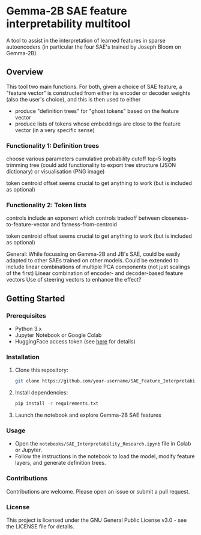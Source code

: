 # Gemma-2B SAE feature interpretability multitool
A tool to assist in the interpretation of learned features in sparse autoencoders (in particular the four SAE's trained by Joseph Bloom on Gemma-2B).

## Overview
This tool two main functions. For both, given a choice of SAE feature, a "feature vector" is constructed from either its encoder or decoder weights (also the user's choice), and this is then used to either

* produce "definition trees" for "ghost tokens" based on the feature vector
* produce lists of tokens whose embeddings are close to the feature vector (in a very specific sense)

### Functionality 1: Definition trees

choose various parameters
cumulative probability cutoff
top-5 logits
trimming tree 
(could add functionality to export tree structure (JSON dictionary) or visualisation (PNG image)

token centroid offset seems crucial to get anything to work (but is included as optional)


### Functionality 2: Token lists

controls include an exponent which controls tradeoff between closeness-to-feature-vector and farness-from-centroid

token centroid offset seems crucial to get anything to work (but is included as optional)

General:
While focussing on Gemma-2B and JB's SAE, could be easily adapted to other SAEs trained on other models.
Could be extended to include linear combinations of multiple PCA components (not just scalings of the first)
Linear combination of encoder- and decoder-based feature vectors
Use of steering vectors to enhance the effect?


## Getting Started

### Prerequisites
- Python 3.x
- Jupyter Notebook or Google Colab
- HuggingFace access token (see [here](https://huggingface.co/docs/hub/security-tokens) for details)

### Installation
1. Clone this repository:
    ```bash
    git clone https://github.com/your-username/SAE_Feature_Interpretability_Tool.git
    ```
2. Install dependencies:
    ```bash
    pip install -r requirements.txt
    ```
3. Launch the notebook and explore Gemma-2B SAE features

### Usage
- Open the `notebooks/SAE_Interpretability_Research.ipynb` file in Colab or Jupyter.
- Follow the instructions in the notebook to load the model, modify feature layers, and generate definition trees.

### Contributions
Contributions are welcome. Please open an issue or submit a pull request.

### License
This project is licensed under the GNU General Public License v3.0 - see the LICENSE file for details.

